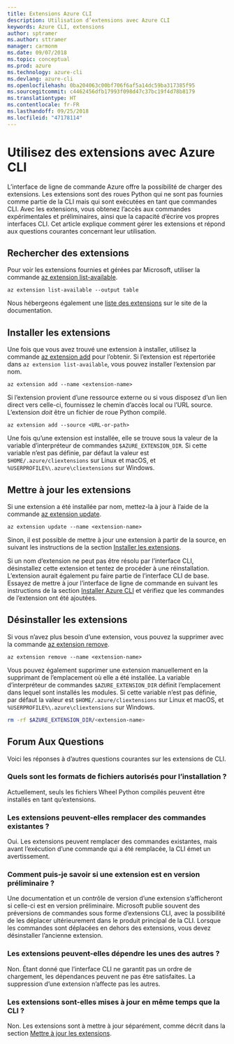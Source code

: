 ```yaml
---
title: Extensions Azure CLI
description: Utilisation d’extensions avec Azure CLI
keywords: Azure CLI, extensions
author: sptramer
ms.author: sttramer
manager: carmonm
ms.date: 09/07/2018
ms.topic: conceptual
ms.prod: azure
ms.technology: azure-cli
ms.devlang: azure-cli
ms.openlocfilehash: 0ba204063c00bf706f6af5a14dc59ba317385f95
ms.sourcegitcommit: c4462456dfb17993f098d47c37bc19f4d78b8179
ms.translationtype: HT
ms.contentlocale: fr-FR
ms.lasthandoff: 09/25/2018
ms.locfileid: "47178114"
---
```

# <a name="use-extensions-with-azure-cli"></a>Utilisez des extensions avec Azure CLI 

L’interface de ligne de commande Azure offre la possibilité de charger des extensions. Les extensions sont des roues Python qui ne sont pas fournies comme partie de la CLI mais qui sont exécutées en tant que commandes CLI.
Avec les extensions, vous obtenez l’accès aux commandes expérimentales et préliminaires, ainsi que la capacité d’écrire vos propres interfaces CLI. Cet article explique comment gérer les extensions et répond aux questions courantes concernant leur utilisation.

## <a name="find-extensions"></a>Rechercher des extensions

Pour voir les extensions fournies et gérées par Microsoft, utiliser la commande [az extension list-available](/cli/azure/extension#az-extension-list-available).

```azurecli-interactive
az extension list-available --output table
```

Nous hébergeons également une [liste des extensions](azure-cli-extensions-list.md) sur le site de la documentation.

## <a name="install-extensions"></a>Installer les extensions

Une fois que vous avez trouvé une extension à installer, utilisez la commande [az extension add](https://docs.microsoft.com/cli/azure/extension#az-extension-add) pour l’obtenir. Si l’extension est répertoriée dans `az extension list-available`, vous pouvez installer l’extension par nom.

```azurecli-interactive
az extension add --name <extension-name>
```

Si l’extension provient d’une ressource externe ou si vous disposez d’un lien direct vers celle-ci, fournissez le chemin d’accès local ou l’URL source. L’extension _doit_ être un fichier de roue Python compilé.

```azurecli-interactive
az extension add --source <URL-or-path>
```

Une fois qu’une extension est installée, elle se trouve sous la valeur de la variable d’interpréteur de commandes `$AZURE_EXTENSION_DIR`. Si cette variable n’est pas définie, par défaut la valeur est `$HOME/.azure/cliextensions` sur Linux et macOS, et `%USERPROFILE%\.azure\cliextensions` sur Windows.

## <a name="update-extensions"></a>Mettre à jour les extensions

Si une extension a été installée par nom, mettez-la à jour à l’aide de la commande [az extension update](https://docs.microsoft.com/cli/azure/extension#az-extension-update).

```azurecli-interactive
az extension update --name <extension-name>
```

Sinon, il est possible de mettre à jour une extension à partir de la source, en suivant les instructions de la section [Installer les extensions](#install-extensions).

Si un nom d’extension ne peut pas être résolu par l’interface CLI, désinstallez cette extension et tentez de procéder à une réinstallation. L’extension aurait également pu faire partie de l’interface CLI de base.
Essayez de mettre à jour l’interface de ligne de commande en suivant les instructions de la section [Installer Azure CLI](install-azure-cli.md) et vérifiez que les commandes de l’extension ont été ajoutées.

## <a name="uninstall-extensions"></a>Désinstaller les extensions

Si vous n’avez plus besoin d’une extension, vous pouvez la supprimer avec la commande [az extension remove](https://docs.microsoft.com/cli/azure/extension#az-extension-remove).

```azurecli-interactive
az extension remove --name <extension-name>
```

Vous pouvez également supprimer une extension manuellement en la supprimant de l’emplacement où elle a été installée. La variable d’interpréteur de commandes `$AZURE_EXTENSION_DIR` définit l’emplacement dans lequel sont installés les modules.
Si cette variable n’est pas définie, par défaut la valeur est `$HOME/.azure/cliextensions` sur Linux et macOS, et `%USERPROFILE%\.azure\cliextensions` sur Windows.

```bash
rm -rf $AZURE_EXTENSION_DIR/<extension-name>
```

## <a name="faq"></a>Forum Aux Questions

Voici les réponses à d’autres questions courantes sur les extensions de CLI.

### <a name="what-file-formats-are-allowed-for-installation"></a>Quels sont les formats de fichiers autorisés pour l’installation ?

Actuellement, seuls les fichiers Wheel Python compilés peuvent être installés en tant qu’extensions.

### <a name="can-extensions-replace-existing-commands"></a>Les extensions peuvent-elles remplacer des commandes existantes ?

Oui. Les extensions peuvent remplacer des commandes existantes, mais avant l’exécution d’une commande qui a été remplacée, la CLI émet un avertissement.

### <a name="how-can-i-tell-if-an-extension-is-in-pre-release"></a>Comment puis-je savoir si une extension est en version préliminaire ?

Une documentation et un contrôle de version d’une extension s’afficheront si celle-ci est en version préliminaire. Microsoft publie souvent des préversions de commandes sous forme d’extensions CLI, avec la possibilité de les déplacer ultérieurement dans le produit principal de la CLI. Lorsque les commandes sont déplacées en dehors des extensions, vous devez désinstaller l’ancienne extension. 

### <a name="can-extensions-depend-upon-each-other"></a>Les extensions peuvent-elles dépendre les unes des autres ?

Non. Étant donné que l’interface CLI ne garantit pas un ordre de chargement, les dépendances peuvent ne pas être satisfaites. La suppression d’une extension n’affecte pas les autres.

### <a name="are-extensions-updated-along-with-the-cli"></a>Les extensions sont-elles mises à jour en même temps que la CLI ?

Non. Les extensions sont à mettre à jour séparément, comme décrit dans la section [Mettre à jour les extensions](#update-extensions).
